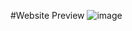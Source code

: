 #Website Preview
![image](https://github.com/user-attachments/assets/96a8073a-3850-4a6a-b3b3-c42b9ccf136b)
